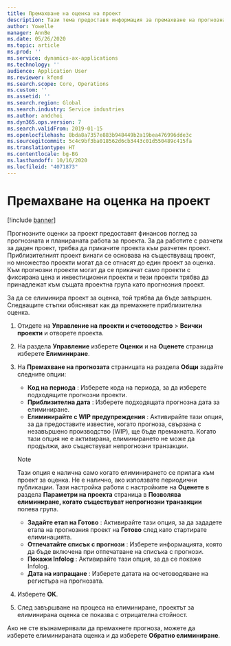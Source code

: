 ```yaml
---
title: Премахване на оценка на проект
description: Тази тема предоставя информация за премахване на прогнозна оценка на проекта, след като тя е завършена.
author: Yowelle
manager: AnnBe
ms.date: 05/26/2020
ms.topic: article
ms.prod: ''
ms.service: dynamics-ax-applications
ms.technology: ''
audience: Application User
ms.reviewer: kfend
ms.search.scope: Core, Operations
ms.custom: ''
ms.assetid: ''
ms.search.region: Global
ms.search.industry: Service industries
ms.author: andchoi
ms.dyn365.ops.version: 7
ms.search.validFrom: 2019-01-15
ms.openlocfilehash: 8bda8a7357e883b948449b2a19bea476996dde3c
ms.sourcegitcommit: 5c4c9bf3ba018562d6cb3443c01d550489c415fa
ms.translationtype: HT
ms.contentlocale: bg-BG
ms.lasthandoff: 10/16/2020
ms.locfileid: "4071873"
---
```

# <a name="eliminate-a-project-estimate"></a>Премахване на оценка на проект

[!include [banner](../includes/banner.md)]

Прогнозните оценки за проект предоставят финансов поглед за прогнозната и планираната работа за проекта. За да работите с разчети за даден проект, трябва да прикачите проекта към разчетен проект. Приблизителният проект винаги се основава на съществуващ проект, но множество проекти могат да се отнасят до един проект за оценка. Към прогнозни проекти могат да се прикачат само проекти с фиксирана цена и инвестиционни проекти и тези проекти трябва да принадлежат към същата проектна група като прогнозния проект.

За да се елиминира проект за оценка, той трябва да бъде завършен. Следващите стъпки обясняват как да премахнете приблизителна оценка.

1. Отидете на **Управление на проекти и счетоводство** > **Всички проекти** и отворете проекта. 
2. На раздела **Управление** изберете **Оценки** и на **Оценете** страница изберете **Елиминиране**.
3. На **Премахване на прогнозата** страницата на раздела **Общи** задайте следните опции:

   - **Код на периода** : Изберете кода на периода, за да изберете подходящите прогнозни проекти. 
   - **Приблизителна дата** : Изберете подходящата прогнозна дата за елиминиране.
   - **Елиминирайте с WIP предупреждения** : Активирайте тази опция, за да предоставите известие, когато прогноза, свързана с незавършено производство (WIP), ще бъде премахната. Когато тази опция не е активирана, елиминирането не може да продължи, ако съществуват непрогнозни транзакции. 
   > [!NOTE]
   > Тази опция е налична само когато елиминирането се прилага към проект за оценка. Не е налично, ако използвате периодични публикации. Тази настройка работи с настройките на **Оценете** в раздела **Параметри на проекта** страница в **Позволява елиминиране, когато съществуват непрогнозни транзакции** полева група.
   - **Задайте етап на Готово** : Активирайте тази опция, за да зададете етапа на прогнозния проект на **Готово** след като стартирате елиминацията.
   - **Отпечатайте списък с прогнози** : Изберете информацията, която да бъде включена при отпечатване на списъка с прогнози.
   - **Покажи Infolog** : Активирайте тази опция, за да се покаже Infolog.
   - **Дата на изпращане** : Изберете датата на осчетоводяване на регистъра на прогнозата.

4.  Изберете **OK**.
5. След завършване на процеса на елиминиране, проектът за елиминирана оценка се показва с отрицателна стойност. 

Ако не сте възнамерявали да премахнете прогноза, можете да изберете елиминираната оценка и да изберете **Обратно елиминиране**.   
